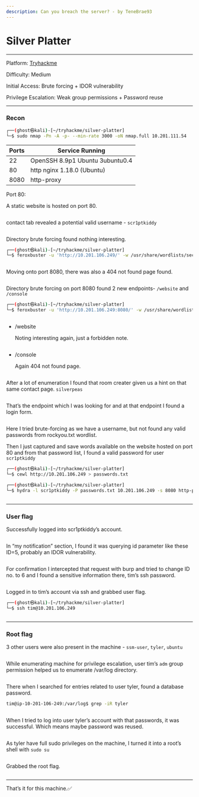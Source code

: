 ```yaml
---
description: Can you breach the server? - by TeneBrae93
---
```


# Silver Platter

***

Platform: [Tryhackme](https://tryhackme.com/room/silverplatter)

Difficulty: Medium

Initial Access: Brute forcing + IDOR vulnerability

Privilege Escalation: Weak group permissions + Password reuse

***

### Recon

```bash
┌──(ghost㉿kali)-[~/tryhackme/silver-platter]
└─$ sudo nmap -Pn -A -p- --min-rate 3000 -oN nmap.full 10.201.111.54
```

| Ports | Service Running                 |
| ----- | ------------------------------- |
| 22    | OpenSSH 8.9p1 Ubuntu 3ubuntu0.4 |
| 80    | http nginx 1.18.0 (Ubuntu)      |
| 8080  | http-proxy                      |

Port 80:

A static website is hosted on port 80.

<figure><img src="../../.gitbook/assets/image (3).png" alt=""><figcaption></figcaption></figure>

contact tab revealed a potential valid username - `scr1ptkiddy`

<figure><img src="../../.gitbook/assets/image 6.png" alt=""><figcaption></figcaption></figure>

Directory brute forcing found nothing interesting.

```bash
┌──(ghost㉿kali)-[~/tryhackme/silver-platter]
└─$ feroxbuster -u 'http://10.201.106.249/' -w /usr/share/wordlists/seclists/Discovery/Web-Content/directory-list-lowercase-2.3-medium.txt
```

<figure><img src="../../.gitbook/assets/image 1.png" alt=""><figcaption></figcaption></figure>

Moving onto port 8080, there was also a 404 not found page found.

<figure><img src="../../.gitbook/assets/image 2.png" alt=""><figcaption></figcaption></figure>

Directory brute forcing on port 8080 found 2 new endpoints- `/website` and `/console`

```bash
┌──(ghost㉿kali)-[~/tryhackme/silver-platter]
└─$ feroxbuster -u 'http://10.201.106.249:8080/' -w /usr/share/wordlists/seclists/Discovery/Web-Content/directory-list-lowercase-2.3-medium.txt
```

<figure><img src="../../.gitbook/assets/image 3.png" alt=""><figcaption></figcaption></figure>

*   /website

    Noting interesting again, just a forbidden note.

<figure><img src="../../.gitbook/assets/image 4.png" alt=""><figcaption></figcaption></figure>

*   /console

    Again 404 not found page.

<figure><img src="../../.gitbook/assets/image 5.png" alt=""><figcaption></figcaption></figure>

After a lot of enumeration I found that room creater given us a hint on that same contact page. `silverpeas`

<figure><img src="../../.gitbook/assets/image 6.png" alt=""><figcaption></figcaption></figure>

That’s the endpoint which I was looking for and at that endpoint I found a login form.

<figure><img src="../../.gitbook/assets/image 7.png" alt=""><figcaption></figcaption></figure>

Here I tried brute-forcing as we have a username, but not found any valid passwords from rockyou.txt wordlist.

Then I just captured and save words available on the website hosted on port 80 and from that password list, I found a valid password for user `scr1ptkiddy`

```bash
┌──(ghost㉿kali)-[~/tryhackme/silver-platter]
└─$ cewl http://10.201.106.249 > passwords.txt
```

```bash
┌──(ghost㉿kali)-[~/tryhackme/silver-platter]
└─$ hydra -l scr1ptkiddy -P passwords.txt 10.201.106.249 -s 8080 http-post-form "/silverpeas/AuthenticationServlet:Login=^USER^&Password=^PASS^&DomainId=0:F=Login or password incorrect"
```

<figure><img src="../../.gitbook/assets/image 8.png" alt=""><figcaption></figcaption></figure>

***

### User flag

Successfully logged into scr1ptkiddy’s account.

<figure><img src="../../.gitbook/assets/image 9.png" alt=""><figcaption></figcaption></figure>

In “my notification” section, I found it was querying id parameter like these ID=5, probably an IDOR vulnerability.

<figure><img src="../../.gitbook/assets/image 10.png" alt=""><figcaption></figcaption></figure>

For confirmation I intercepted that request with burp and tried to change ID no. to 6 and I found a sensitive information there, tim’s ssh password.

<figure><img src="../../.gitbook/assets/image 11.png" alt=""><figcaption></figcaption></figure>

Logged in to tim’s account via ssh and grabbed user flag.

```bash
┌──(ghost㉿kali)-[~/tryhackme/silver-platter]
└─$ ssh tim@10.201.106.249
```

<figure><img src="../../.gitbook/assets/image 12.png" alt=""><figcaption></figcaption></figure>

***

### Root flag

3 other users were also present in the machine - `ssm-user`, `tyler`, `ubuntu`

<figure><img src="../../.gitbook/assets/image 13.png" alt=""><figcaption></figcaption></figure>

While enumerating machine for privilege escalation, user tim’s `adm` group permission helped us to enumerate /var/log directory.

<figure><img src="../../.gitbook/assets/image 14.png" alt=""><figcaption></figcaption></figure>

There when I searched for entries related to user tyler, found a database password.

```bash
tim@ip-10-201-106-249:/var/log$ grep -iR tyler
```

<figure><img src="../../.gitbook/assets/image 15.png" alt=""><figcaption></figcaption></figure>

When I tried to log into user tyler’s account with that passwords, it was successful. Which means maybe password was reused.

<figure><img src="../../.gitbook/assets/image 16.png" alt=""><figcaption></figcaption></figure>

As tyler have full sudo privileges on the machine, I turned it into a root’s shell with `sudo su`&#x20;

<figure><img src="../../.gitbook/assets/image 17.png" alt=""><figcaption></figcaption></figure>

Grabbed the root flag.

<figure><img src="../../.gitbook/assets/image 18.png" alt=""><figcaption></figcaption></figure>

***

That’s it for this machine.✅
